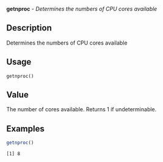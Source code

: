 





**getnproc** - *Determines the numbers of CPU cores available*

Description
--------------------

Determines the numbers of CPU cores available


Usage
--------------------
```
getnproc()
```



Value
-------------------

The number of cores available. Returns 1 if undeterminable.



Examples
-------------------

```R
getnproc()
```


```
[1] 8

```




